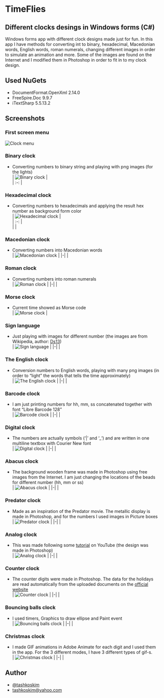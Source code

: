 # TimeFlies
## Different clocks desings in Windows forms (C#)
 Windows forms app with different clock designs made just for fun. In this app I have methods for converting int to binary, hexadecimal, Macedonian words, English words, roman numerals, changing different images in order to simulate an animation and more. Some of the images are found on the Internet and I modified them in Photoshop in order to fit in to my clock design.

 ## Used NuGets
 - DocumentFormat.OpenXml 2.14.0
 - FreeSpire.Doc 9.9.7
 - iTextSharp 5.5.13.2


## Screenshots

### First screen menu
![Clock menu](https://github.com/tashkoskim/TimeFlies/blob/main/Screenshots/Screenshot%202023-03-01%20195224.png?raw=true)


### Binary clock
- Converting numbers to binary string and playing with png images (for the lights)  
| ![Binary clock](https://github.com/tashkoskim/TimeFlies/blob/main/GifDemos/1_Binary.gif?raw=true) |   
| :-: |  

### Hexadecimal clock
- Converting numbers to hexadecimals and applying the result hex number as background form color  
| ![Hexadecimal clock](https://github.com/tashkoskim/TimeFlies/blob/main/GifDemos/2_Hexa.gif?raw=true) |   
| :-: |  
| |  

### Macedonian clock
- Converting numbers into Macedonian words  
| ![Macedonian clock](https://github.com/tashkoskim/TimeFlies/blob/main/GifDemos/3_Macedonia.gif?raw=true) | 
|-| |

### Roman clock
- Converting numbers into roman numerals  
| ![Roman clock](https://github.com/tashkoskim/TimeFlies/blob/main/GifDemos/4_Roman.gif?raw=true) | 
|-| |

### Morse clock
- Current time showed as Morse code  
| ![Morse clock](https://github.com/tashkoskim/TimeFlies/blob/main/GifDemos/5_Morse.gif?raw=true) | 

### Sign language
- Just playing with images for different number (the images are from Wikipedia, author: [Ds13](https://commons.wikimedia.org/wiki/File:Asl_alphabet_gallaudet.svg))   
| ![Sign language](https://github.com/tashkoskim/TimeFlies/blob/main/GifDemos/6_Sign.gif?raw=true) | 
|-| |

### The English clock
- Conversion numbers to English words, playing with many png images (in order to “light” the words that tells the time approximately)   
| ![The English clock](https://github.com/tashkoskim/TimeFlies/blob/main/GifDemos/7_English.gif?raw=true) | 
|-| |

### Barcode clock
- I am just printing numbers for hh, mm, ss concatenated together with font “Libre Barcode 128”   
| ![Barcode clock](https://github.com/tashkoskim/TimeFlies/blob/main/GifDemos/8_Barcode.gif?raw=true) | 
|-| | 

### Digital clock
- The numbers are actually symbols (‘|’ and ‘_’) and are written in one multiline textbox with Courier New font   
| ![Digital clock](https://github.com/tashkoskim/TimeFlies/blob/main/GifDemos/9_Digital.gif?raw=true) | 
|-| | 

### Abacus clock
- The background wooden frame was made in Photoshop using free images from the Internet. I am just changing the locations of the beads for different number (hh, mm or ss)   
| ![Abacus clock](https://github.com/tashkoskim/TimeFlies/blob/main/GifDemos/10_Abacus.gif?raw=true) | 
|-| | 

### Predator clock
- Made as an inspiration of the Predator movie. The metallic display is made in Photoshop, and for the numbers I used images in Picture boxes   
| ![Predator clock](https://github.com/tashkoskim/TimeFlies/blob/main/GifDemos/11_Predator.gif?raw=true) | 
|-| | 

### Analog clock
- This was made following some [tutorial](https://www.youtube.com/watch?app=desktop&v=o8CoLOtCYyk&t=751s) on YouTube (the design was made in Photoshop)   
| ![Analog clock](https://github.com/tashkoskim/TimeFlies/blob/main/GifDemos/12_Analog.gif?raw=true) | 
|-| | 

### Counter clock
- The counter digits were made in Photoshop. The data for the holidays are read automatically from the uploaded documents on the [official website](https://www.mtsp.gov.mk/programa-za-nerabotni-denovi.nspx)    
| ![Counter clock](https://github.com/tashkoskim/TimeFlies/blob/main/GifDemos/13_Counter.gif?raw=true) | 
|-| | 

### Bouncing balls clock
- I used timers, Graphics to draw ellipse and Paint event   
| ![Bouncing balls clock](https://github.com/tashkoskim/TimeFlies/blob/main/GifDemos/14_Balls.gif?raw=true) | 
|-| | 

### Christmas clock
- I made GIF animations in Adobe Animate for each digit and I used them in the app. For the 3 different modes, I have 3 different types of gif-s.   
| ![Christmas clock](https://github.com/tashkoskim/TimeFlies/blob/main/GifDemos/15_Christmas.gif?raw=true) | 
|-| | 


## Author
- [@tashkoskim](https://github.com/tashkoskim)
- tashkoskim@yahoo.com


